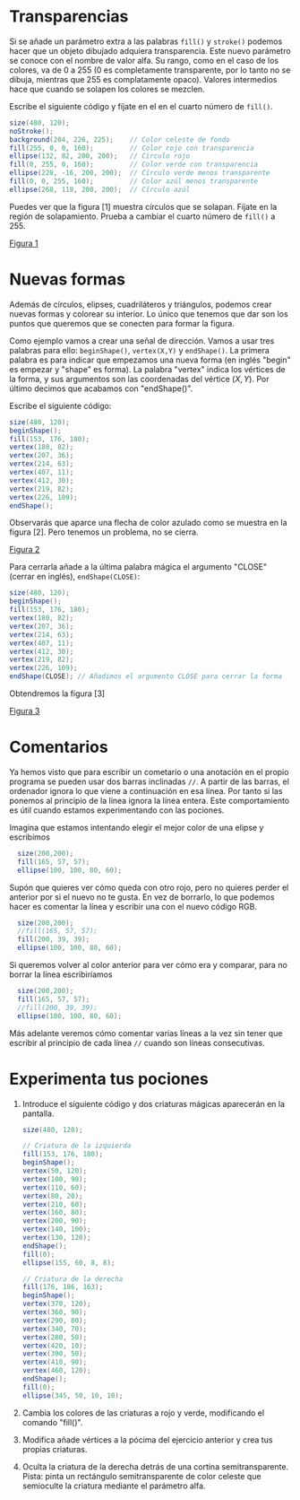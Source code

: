 # Transparencias

Si se añade un parámetro extra a las palabras `fill()` y `stroke()`
podemos hacer que un objeto dibujado adquiera transparencia. Este nuevo
parámetro se conoce con el nombre de valor alfa. Su rango, como en el
caso de los colores, va de 0 a 255 (0 es completamente transparente, por
lo tanto no se dibuja, mientras que 255 es complatamente opaco). Valores
intermedios hace que cuando se solapen los colores se mezclen.

Escribe el siguiente código y fíjate en el en el cuarto número de
`fill()`.

``` {.java bgcolor="olive!10"}
size(480, 120);
noStroke();
background(204, 226, 225);    // Color celeste de fondo
fill(255, 0, 0, 160);         // Color rojo con transparencia
ellipse(132, 82, 200, 200);   // Círculo rojo
fill(0, 255, 0, 160);         // Color verde con transparencia
ellipse(228, -16, 200, 200);  // Círculo verde menos transparente
fill(0, 0, 255, 160);         // Color azúl menos transparente
ellipse(268, 118, 200, 200);  // Círculo azúl
```

Puedes ver que la figura [1] muestra círculos que se solapan. Fíjate en la
región de solapamiento. Prueba a cambiar el cuarto número de `fill()` a
255.

[Figura 1](pictures/ps8_1.png)

# Nuevas formas

Además de círculos, elipses, cuadriláteros y triángulos, podemos crear
nuevas formas y colorear su interior. Lo único que tenemos que dar son
los puntos que queremos que se conecten para formar la figura.

Como ejemplo vamos a crear una señal de dirección. Vamos a usar tres
palabras para ello: `beginShape()`, `vertex(X,Y)` y `endShape()`. La
primera palabra es para indicar que empezamos una nueva forma (en inglés
"begin" es empezar y "shape" es forma). La palabra "vertex" indica los
vértices de la forma, y sus argumentos son las coordenadas del vértice
$(X,Y)$. Por último decimos que acabamos con "endShape()".

Escribe el siguiente código:

``` {.java bgcolor="olive!10"}
size(480, 120);
beginShape();
fill(153, 176, 180);
vertex(180, 82);
vertex(207, 36);
vertex(214, 63);
vertex(407, 11);
vertex(412, 30);
vertex(219, 82);
vertex(226, 109);
endShape();
```

Observarás que aparce una flecha de color azulado como se muestra en la
figura [2]. Pero tenemos un problema, no se cierra.

[Figura 2](pictures/ps8_2.png)

Para cerrarla añade a la última palabra mágica el argumento "CLOSE"
(cerrar en inglés), `endShape(CLOSE)`:

``` {.java bgcolor="olive!10"}
size(480, 120);
beginShape();
fill(153, 176, 180);
vertex(180, 82);
vertex(207, 36);
vertex(214, 63);
vertex(407, 11);
vertex(412, 30);
vertex(219, 82);
vertex(226, 109);
endShape(CLOSE); // Añadimos el argumento CLOSE para cerrar la forma
```

Obtendremos la figura [3]

[Figura 3](pictures/ps8_3.png)

# Comentarios

Ya hemos visto que para escribir un cometario o una anotación en el
propio programa se pueden usar dos barras inclinadas `//`. A partir de
las barras, el ordenador ignora lo que viene a continuación en esa
línea. Por tanto si las ponemos al principio de la línea ignora la línea
entera. Este comportamiento es útil cuando estamos experimentando con
las pociones.

Imagina que estamos intentando elegir el mejor color de una elipse y
escribimos

``` {.java bgcolor="olive!10"}
  size(200,200);
  fill(165, 57, 57);
  ellipse(100, 100, 80, 60);
```

Supón que quieres ver cómo queda con otro rojo, pero no quieres perder el
anterior por si el nuevo no te gusta. En vez de borrarlo, lo que podemos
hacer es comentar la línea y escribir una con el nuevo código RGB.

``` {.java bgcolor="olive!10"}
  size(200,200);
  //fill(165, 57, 57);
  fill(200, 39, 39);
  ellipse(100, 100, 80, 60);
```

Si queremos volver al color anterior para ver cómo era y comparar, para
no borrar la línea escribiríamos

``` {.java bgcolor="olive!10"}
  size(200,200);
  fill(165, 57, 57);
  //fill(200, 39, 39);
  ellipse(100, 100, 80, 60);
```

Más adelante veremos cómo comentar varias líneas a la vez sin tener que
escribir al principio de cada línea `//` cuando son líneas consecutivas.

# Experimenta tus pociones

1.  Introduce el siguiente código y dos criaturas mágicas aparecerán en
    la pantalla.
    ``` {.java bgcolor="olive!10"}
    size(480, 120);
    
    // Criatura de la izquierda
    fill(153, 176, 180);
    beginShape();
    vertex(50, 120);
    vertex(100, 90);
    vertex(110, 60);
    vertex(80, 20);
    vertex(210, 60);
    vertex(160, 80);
    vertex(200, 90);
    vertex(140, 100);
    vertex(130, 120);
    endShape();
    fill(0);
    ellipse(155, 60, 8, 8);
    
    // Criatura de la derecha
    fill(176, 186, 163);
    beginShape();
    vertex(370, 120);
    vertex(360, 90);
    vertex(290, 80);
    vertex(340, 70);
    vertex(280, 50);
    vertex(420, 10);
    vertex(390, 50);
    vertex(410, 90);
    vertex(460, 120);
    endShape();
    fill(0);
    ellipse(345, 50, 10, 10);
    ```

2.  Cambia los colores de las criaturas a rojo y verde, modificando el
    comando "fill()".

3.  Modifica añade vértices a la pócima del ejercicio anterior y crea
    tus propias criaturas.

4.  Oculta la criatura de la derecha detrás de una cortina
    semitransparente. Pista: pinta un rectángulo semitransparente de
    color celeste que semioculte la criatura mediante el parámetro alfa.
